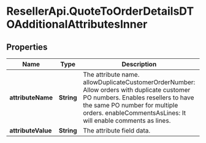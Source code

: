 # ResellerApi.QuoteToOrderDetailsDTOAdditionalAttributesInner

## Properties

Name | Type | Description | Notes
------------ | ------------- | ------------- | -------------
**attributeName** | **String** | The attribute name. allowDuplicateCustomerOrderNumber: Allow orders with duplicate customer PO numbers. Enables resellers to have the same PO number for multiple orders. enableCommentsAsLines:  It will enable comments as lines. | [optional] 
**attributeValue** | **String** | The attribute field data. | [optional] 


